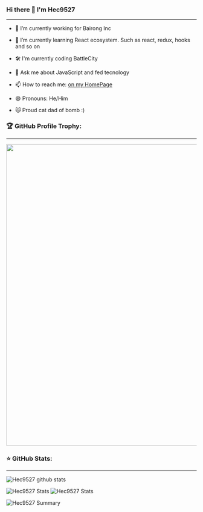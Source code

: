 ### Hi there 👋 I'm Hec9527

---

-   🔭 I’m currently working for Bairong Inc

-   🌱 I’m currently learning React ecosystem. Such as react, redux, hooks and so on

-   🛠 I'm currently coding BattleCity

-   💬 Ask me about JavaScript and fed tecnology

-   📫 How to reach me: [on my HomePage](https://github.com/hec9527/)

-   😄 Pronouns: He/Him

-   🐱 Proud cat dad of bomb :)

### 🏆 GitHub Profile Trophy:

---

<a href="https://github.com/ryo-ma/github-profile-trophy">
  <img width=800 src="https://github-profile-trophy.vercel.app/?username=hec9527&column=8&theme=onedark&no-frame=true&no-bg=true"/>
</a>

### ⭐️ GitHub Stats:

---

![Hec9527 github stats](https://github-readme-stats.vercel.app/api?username=hec9527&theme=nord&show_icons=true&count_private=true)

![Hec9527 Stats](https://github-profile-summary-cards.vercel.app/api/cards/repos-per-language?username=hec9527&theme=solarized_dark)
![Hec9527 Stats](https://github-profile-summary-cards.vercel.app/api/cards/most-commit-language?username=hec9527&theme=solarized_dark)

![Hec9527 Summary](https://github-profile-summary-cards.vercel.app/api/cards/profile-details?username=hec9527&theme=solarized_dark)
